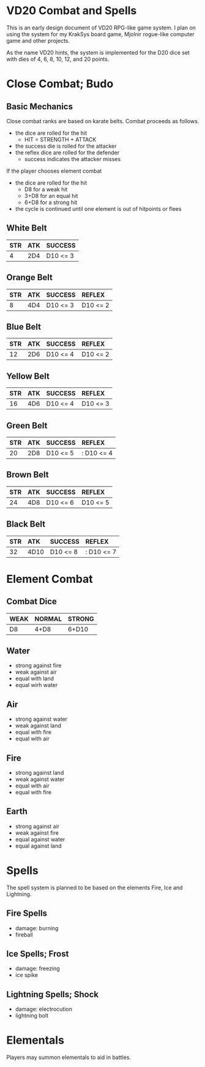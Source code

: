 # VD20 Combat and Spells

This is an early design
document of VD20 RPG-like
game system. I plan on
using the system for my
KrakSys board game,
Mjolnir rogue-like
computer game and other
projects.

As the name VD20 hints,
the system is implemented
for the D20 dice set with
dies of 4, 6, 8, 10, 12,
and 20 points.

# Close Combat; Budo

## Basic Mechanics

Close combat ranks are based on karate belts. Combat
proceeds as follows.

- the dice are rolled for the hit
  - HIT = STRENGTH + ATTACK
- the success die is rolled for the attacker
- the reflex dice are rolled for the defender
  - success indicates the attacker misses

If the player chooses element combat

- the dice are rolled for the hit
  - D8 for a weak hit
  - 3+D8 for an equal hit
  - 6+D8 for a strong hit
- the cycle is continued until one element is out of hitpoints
  or flees

## White Belt

STR     | ATK   | SUCCESS
--------|:------|:-------
 4      | 2D4   | D10 <= 3

## Orange Belt

STR     | ATK   | SUCCESS       | REFLEX
--------|:------|:--------------|:--------
 8      | 4D4   | D10 <= 3      | D10 <= 2

## Blue Belt

STR     | ATK   | SUCCESS       | REFLEX
--------|:------|:--------------|:--------
 12     | 2D6   | D10 <= 4      | D10 <= 2

## Yellow Belt

STR     | ATK   | SUCCESS       | REFLEX
--------|:------|:--------------|:--------
 16     | 4D6   | D10 <= 4      | D10 <= 3

## Green Belt

STR     | ATK   | SUCCESS       | REFLEX
--------|:------|:--------------|:--------
 20     | 2D8   | D10 <= 5      |: D10 <= 4

## Brown Belt

STR     | ATK   | SUCCESS       | REFLEX
--------|:------|:--------------|:--------
 24     | 4D8   | D10 <= 6      | D10 <= 5

## Black Belt

STR     | ATK   | SUCCESS       | REFLEX
--------|:------|:--------------|:--------
 32     | 4D10  | D10 <= 8      |: D10 <= 7

# Element Combat

## Combat Dice

WEAK | NORMAL | STRONG |
-----|:-------|:--------
 D8  | 4+D8   | 6+D10  |

## Water

- strong against fire
- weak against air
- equal with land
- equal wirh water

## Air

- strong against water
- weak against land
- equal with fire
- equal with air

## Fire

- strong against land
- weak against water
- equal with air
- equal with fire

## Earth

- strong against air
- weak against fire
- equal against water
- equal against land

# Spells

The spell system is
planned to be based on
the elements Fire, Ice
and Lightning.

## Fire Spells

- damage: burning
- fireball

## Ice Spells; Frost

- damage: freezing
- ice spike

## Lightning Spells; Shock

- damage: electrocution
- lightning bolt

# Elementals

Players may summon
elementals to aid in
battles.

